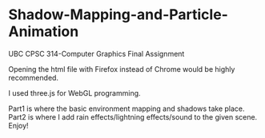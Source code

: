 # Shadow-Mapping-and-Particle-Animation
UBC CPSC 314-Computer Graphics Final Assignment

Opening the html file with Firefox instead of Chrome would be highly recommended.

I used three.js for WebGL programming.

Part1 is where the basic environment mapping and shadows take place.
Part2 is where I add rain effects/lightning effects/sound to the given scene.
Enjoy!
